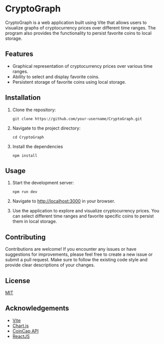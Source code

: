 # CryptoGraph

CryptoGraph is a web application built using Vite that allows users to visualize graphs of cryptocurrency prices over different time ranges. The program also provides the functionality to persist favorite coins to local storage.

## Features

- Graphical representation of cryptocurrency prices over various time ranges.
- Ability to select and display favorite coins.
- Persistent storage of favorite coins using local storage.

## Installation

1. Clone the repository:

   ```shell
   git clone https://github.com/your-username/CryptoGraph.git

   ```

2. Navigate to the project directory:

   ```shell
   cd CryptoGraph

   ```

3. Install the dependencies

   ```shell
   npm install
   ```

## Usage

1. Start the development server:

   ```shell
   npm run dev

   ```

2. Navigate to [http://localhost:3000](http://localhost:3000) in your browser.

3. Use the application to explore and visualize cryptocurrency prices. You can select different time ranges and favorite specific coins to persist them in local storage.

## Contributing

Contributions are welcome! If you encounter any issues or have suggestions for improvements, please feel free to create a new issue or submit a pull request. Make sure to follow the existing code style and provide clear descriptions of your changes.

## License

[MIT](https://choosealicense.com/licenses/mit/)

## Acknowledgements

- [Vite](https://vitejs.dev/)
- [Chart.js](https://www.chartjs.org/)
- [CoinCap API](https://docs.coincap.io/)
- [ReactJS](https://reactjs.org/)
